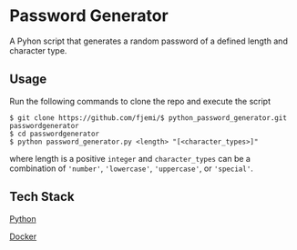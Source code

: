 # Password Generator
A Pyhon script that generates a random password of a defined length and 
character type.


## Usage
Run the following commands to clone the repo and execute the script
```
$ git clone https://github.com/fjemi/$ python_password_generator.git 
passwordgenerator
$ cd passwordgenerator
$ python password_generator.py <length> "[<character_types>]"
```
where length is a positive ```integer``` and ```character_types``` can be a 
combination of ```'number'```, ```'lowercase'```, ```'uppercase'```, or 
```'special'```.


## Tech Stack
[Python](https://pyhon.org)

[Docker](https://docker.com)

